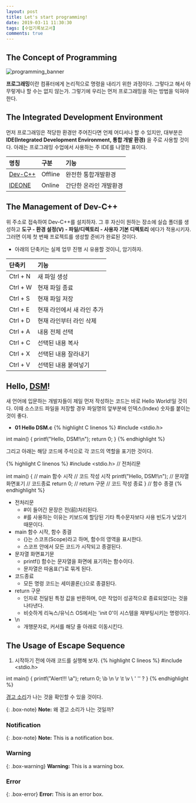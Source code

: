 ```yaml
---
layout: post
title: Let's start programming!
date: 2019-03-11 11:30:30
tags: [수업기록보고서]
comments: true
---
```


## The Concept of Programming
![programming_banner](https://www.valuecoders.com/blog/wp-content/uploads/2017/09/11-Top-Programming-Trends-To-Look-For-In-20172.jpg)

**프로그래밍**이란 컴퓨터에게 논리적으로 명령을 내리기 위한 과정이다. 그렇다고 해서 아무렇게나 할 수는 없지 않는가. 그렇기에 우리는 먼저 프로그래밍을 하는 방법을 익혀야 한다.

## The Integrated Development Environment
먼저 프로그래밍은 적당한 환경만 주어진다면 언제 어디서나 할 수 있지만, 대부분은 **IDE(Integrated Development Environment, 통합 개발 환경)** 을 주로 사용할 것이다. 아래는 프로그래밍 수업에서 사용하는 주 IDE를 나열한 표이다.

| 명칭 | 구분 | 기능 |
| :-- | :-- | :-- |
| [Dev-C++](https://sourceforge.net/projects/orwelldevcpp/) | Offline | 완전한 통합개발환경 |
| [IDEONE](https://ideone.com) | Online | 간단한 온라인 개발환경 |

## The Management of Dev-C++
위 주소로 접속하여 Dev-C++를 설치하자. 그 후 자신이 원하는 장소에 실습 폴더를 생성하고 **도구 - 환경 설정(V) - 파일/디렉토리 - 사용자 기본 디렉토리** 에다가 적용시키자. 그러면 이제 첫 번째 프로젝트를 생성할 준비가 완료된 것이다.

- 아래의 단축키는 실제 업무 진행 시 유용할 것이니, 암기하자.

| 단축키 | 기능 |
| :-- | :-- |
| Ctrl + N | 새 파일 생성 |
| Ctrl + W | 현재 파일 종료 |
| Ctrl + S | 현재 파일 저장 |
| Ctrl + E | 현재 라인에서 새 라인 추가 |
| Ctrl + D | 현재 라인부터 라인 삭제 |
| Ctrl + A | 내용 전체 선택 |
| Ctrl + C | 선택된 내용 복사 |
| Ctrl + X | 선택된 내용 잘라내기 |
| Ctrl + V | 선택된 내용 붙여넣기 |

## Hello, [DSM](https://dsmhs.djsch.kr)!
새 언어에 입문하는 개발자들이 제일 먼저 작성하는 코드는 바로 Hello World!일 것이다. 이때 소스코드 파일을 저장할 경우 파일명의 앞부분에 인덱스(Index) 숫자를 붙이는 것이 좋다.

- **01 Hello DSM.c**
{% highlight C linenos %}
#include <stdio.h>

int main() {
	printf("Hello, DSM!\n");
	return 0;
}
{% endhighlight %}

그리고 아래는 해당 코드에 주석으로 각 코드의 역할을 표기한 것이다.

{% highlight C linenos %}
#include <stdio.h> // 전처리문

int main() { // main 함수 시작
    	// 코드 작성 시작
	printf("Hello, DSM!\n"); // 문자열 화면표기 // 코드종료
	return 0; // return 구문
	// 코드 작성 종료
} // 함수 종결
{% endhighlight %}

- 전처리문
   - #이 들어간 문장은 전(前)처리된다.
   - #를 사용하는 이유는 키보드에 할당된 기타 특수문자보다 사용 빈도가 낮았기 때문이다.
- main 함수 시작, 함수 종결
   - {}는 스코프(Scope)라고 하며, 함수의 영역을 표시한다.
   - 스코프 안에서 모든 코드가 시작되고 종결된다.
- 문자열 화면표기문
   - printf() 함수는 문자열을 화면에 표기하는 함수이다.
   - 문자열은 따옴표(")로 묶게 된다.
- 코드종료
   - 모든 명령 코드는 세미콜론(;)으로 종결된다.
- return 구문
   - 인자로 전달된 특정 값을 반환하며, 0은 작업이 성공적으로 종료되었다는 것을 나타낸다.
   - 비슷하게 리눅스/유닉스 OS에서는 'init 0'이 시스템을 재부팅시키는 명령이다.
- \n
   - 개행문자로, 커서를 해당 줄 아래로 이동시킨다.

## The Usage of Escape Sequence
1. 시작하기 전에 아래 코드를 실행해 보자.
{% highlight C lineos %}
#include <stdio.h>

int main() {
	printf("Alert!!! \a");
	return 0;
	\b \n \r \t \v \\ \' \'' \?
}
{% endhighlight %}

[경고 소리](https://www.youtube.com/watch?v=MwTcBIqkrsI)가 나는 것을 확인할 수 있을 것이다.

{: .box-note}
**Note:** 왜 경고 소리가 나는 것일까?

### Notification

{: .box-note}
**Note:** This is a notification box.

### Warning

{: .box-warning}
**Warning:** This is a warning box.

### Error

{: .box-error}
**Error:** This is an error box.


